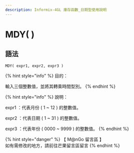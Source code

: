 ```yaml
---
description: Informix-4GL 庫存函數_日期型使用說明
---
```


# MDY( )

## 語法

```
MDY( expr1, expr2, expr3 )
```

{% hint style="info" %}
目的：

輸入三個整數值，並將其轉乘時間型別。
{% endhint %}

{% hint style="info" %}
說明：

expr1 ：代表月份 ( 1 \~ 12 ) 的整數值。

expr2 ：代表日期 ( 1 \~ 31 ) 的整數值。

expr3 ：代表年份 ( 0000 \~ 9999 ) 的整數值。
{% endhint %}

{% hint style="danger" %}
【 M@nGo 留言區 】\
如有需修改的地方，請前往芒果留言區留言
{% endhint %}
